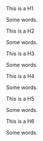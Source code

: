 <span id="anchor"></span>This is a H1

Some words.

<span id="anchor-1"></span>This is a H2

Some words.

<span id="anchor-2"></span>This is a H3

Some words.

<span id="anchor-3"></span>This is a H4

Some words.

<span id="anchor-4"></span>This is a H5

Some words.

<span id="anchor-5"></span>This is a H6

Some words.

